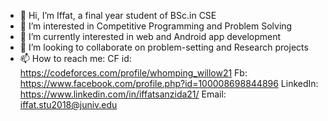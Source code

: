 - 👋 Hi, I’m Iffat, a final year student of BSc.in CSE
- 👀 I’m interested in Competitive Programming and Problem Solving
- 🌱 I’m currently interested in web and Android app development
- 💞️ I’m looking to collaborate on problem-setting and Research projects
- 📫 How to reach me: CF id: https://codeforces.com/profile/whomping_willow21 Fb: https://www.facebook.com/profile.php?id=100008698844896 LinkedIn: https://www.linkedin.com/in/iffatsanzida21/ Email: iffat.stu2018@juniv.edu


<!---
whomping-willow/whomping-willow is a ✨ special ✨ repository because its `README.md` (this file) appears on your GitHub profile.
You can click the Preview link to take a look at your changes.
--->
